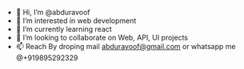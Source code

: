 - 👋 Hi, I’m @abduravoof
- 👀 I’m interested in web development
- 🌱 I’m currently learning react
- 💞️ I’m looking to collaborate on Web, API, UI projects
- 📫 Reach By droping mail abduravoof@gmail.com or whatsapp me @+919895292329

<!---
abduravoof/abduravoof is a ✨ special ✨ repository because its `README.md` (this file) appears on your GitHub profile.
You can click the Preview link to take a look at your changes.
--->
